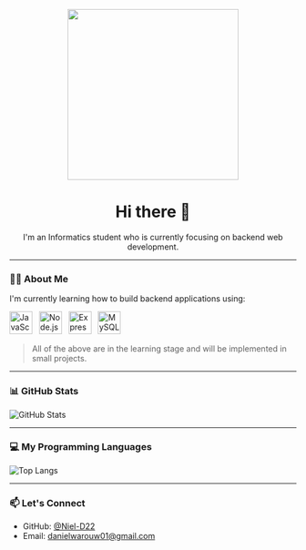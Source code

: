 <p align="center">
  <img src="https://raw.githubusercontent.com/Niel-D22/Niel-D22/main/coding.gif" width="300" />
</p>

<h1 align="center">Hi there 👋</h1>

<p align="center">
  I'm an Informatics student who is currently focusing on backend web development.
</p>

---

### 👨‍💻 About Me

I'm currently learning how to build backend applications using:

<p align="left">
  <img src="https://cdn.jsdelivr.net/gh/devicons/devicon/icons/javascript/javascript-original.svg" alt="JavaScript" width="40" height="40"/>
  &nbsp;
  <img src="https://cdn.jsdelivr.net/gh/devicons/devicon/icons/nodejs/nodejs-original.svg" alt="Node.js" width="40" height="40"/>
  &nbsp;
  <img src="https://cdn.jsdelivr.net/gh/devicons/devicon/icons/express/express-original.svg" alt="Express.js" width="40" height="40" style="background-color:white;"/>
  &nbsp;
  <img src="https://cdn.jsdelivr.net/gh/devicons/devicon/icons/mysql/mysql-original.svg" alt="MySQL" width="40" height="40"/>
</p>

> All of the above are in the learning stage and will be implemented in small projects.

---

### 📊 GitHub Stats

![GitHub Stats](https://github-readme-stats.vercel.app/api?username=Niel-D22&show_icons=true&theme=radical)

---

### 💻 My Programming Languages

![Top Langs](https://github-readme-stats.vercel.app/api/top-langs/?username=Niel-D22&layout=compact&theme=radical)

---

### 📫 Let's Connect

- GitHub: [@Niel-D22](https://github.com/Niel-D22)
- Email: danielwarouw01@gmail.com
